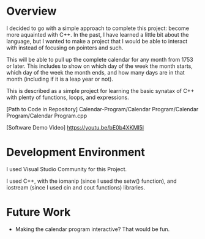# Overview

I decided to go with a simple approach to complete this project: become more aquainted with C++. In the past, I have learned a little bit about the language, but I wanted to make a project that I would be able to interact with instead of focusing on pointers and such.

This will be able to pull up the complete calendar for any month from 1753 or later. This includes to show on which day of the week the month starts, which day of the week the month ends, and how many days are in that month (including if it is a leap year or not).

This is described as a simple project for learning the basic synatax of C++ with plenty of functions, loops, and expressions.

[Path to Code in Repository]  Calendar-Program/Calendar Program/Calendar Program/Calendar Program.cpp

[Software Demo Video]  https://youtu.be/bE0b4XKMl5I

# Development Environment

I used Visual Studio Community for this Project.

I used C++, with the iomanip (since I used the setw() function), and iostream (since I used cin and cout functions) libraries.

# Future Work
* Making the calendar program interactive? That would be fun.
